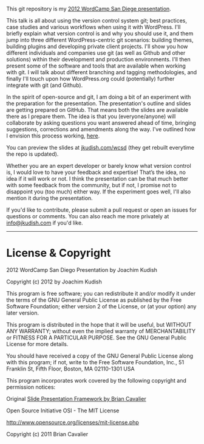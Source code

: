 This git repository is my [2012 WordCamp San Diege presentation](http://2012.sandiego.wordcamp.org/schedule/).

This talk is all about using the version control system git; best practices, case studies and various workflows when using it with WordPress. I'll briefly explain what version control is and why you should use it, and them jump into three different WordPress-centric git scenarios: building themes, building plugins and developing private client projects. I'll show you how different individuals and companies use git (as well as Github and other solutions) within their development and production environments. I'll then present some of the software and tools that are available when working with git. I will talk about different branching and tagging methodologies, and finally I'll touch upon how WordPress.org could (potentially) further integrate with git (and Github).

In the spirit of open-source and git, I am doing a bit of an experiment with the preparation for the presentation. The presentation's outline and slides are getting prepared on GitHub. That means both the slides are available there as I prepare them. The idea is that you (everyone/anyone) will collaborate by asking questions you want answered ahead of time, bringing suggestions, corrections and amendments along the way. I've outlined how I envision this process working, [here](http://jkudish.com/wordcamp-san-diego-2012/).

You can preview the slides at [jkudish.com/wcsd](http://jkudish.com/wcsd) (they get rebuilt everytime the repo is updated).

Whether you are an expert developer or barely know what version control is, I would love to have your feedback and expertise! That’s the idea, no idea if it will work or not. I think the presentation can be that much better with some feedback from the community, but if not, I promise not to disappoint you (too much) either way. If the experiment goes well, I'll also mention it during the presentation.

If you'd like to contribute, please submit a pull request or open an issues for questions or comments. You can also reach me more privately at [info@jkudish.com](info@jkudish.com) if you'd like.

---------------------------------------

# License & Copyright

2012 WordCamp San Diego Presentation by Joachim Kudish

Copyright (c) 2012 by Joachim Kudish

This program is free software; you can redistribute it and/or modify
it under the terms of the GNU General Public License as published by
the Free Software Foundation; either version 2 of the License, or
(at your option) any later version.

This program is distributed in the hope that it will be useful,
but WITHOUT ANY WARRANTY; without even the implied warranty of
MERCHANTABILITY or FITNESS FOR A PARTICULAR PURPOSE.  See the
GNU General Public License for more details.

You should have received a copy of the GNU General Public License
along with this program; if not, write to the Free Software
Foundation, Inc., 51 Franklin St, Fifth Floor, Boston, MA  02110-1301  USA

This program incorporates work covered by the following copyright and
permission notices:

Original [Slide Presentation Framework by Brian Cavalier](https://github.com/briancavalier/slides)

Open Source Initiative OSI - The MIT License

http://www.opensource.org/licenses/mit-license.php

Copyright (c) 2011 Brian Cavalier